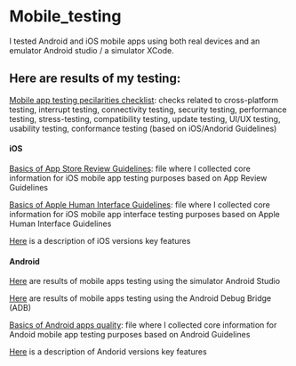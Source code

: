 # Mobile_testing

I tested Android and iOS mobile apps using both real devices and an emulator Android studio / a simulator XCode. 

## Here are results of my testing:

<a href="https://github.com/DariaMartinovskaya/Mobile_testing/blob/main/2023-09-28_Mobile_testing_features_checklist.pdf">Mobile app testing pecilarities checklist</a>: checks related to cross-platform testing, interrupt testing, connectivity testing, security testing, performance testing, stress-testing, compatibility testing, update testing, UI/UX testing, usability testing, conformance testing (based on iOS/Andorid Guidelines)

#### iOS

<a href="https://github.com/DariaMartinovskaya/Mobile_testing/blob/main/App_Store_Review_Guidelines.pdf">Basics of App Store Review Guidelines</a>: file where I collected core information for iOS mobile app testing purposes based on App Review Guidelines

<a href="https://github.com/DariaMartinovskaya/Mobile_testing/blob/main/Apple_Human_Interface_Guidelines.pdf">Basics of Apple Human Interface Guidelines</a>: file where I collected core information for iOS mobile app interface testing purposes based on Apple Human Interface Guidelines

<a href="https://github.com/DariaMartinovskaya/Mobile_testing/blob/main/iOS_versions_key_features.pdf">Here</a> is a description of iOS versions key features

#### Android

<a href="https://github.com/DariaMartinovskaya/Android_Studio">Here</a> are results of mobile apps testing using the simulator Android Studio

<a href="https://github.com/DariaMartinovskaya/ADB/tree/main">Here</a> are results of mobile apps testing using the Android Debug Bridge (ADB)

<a href="https://github.com/DariaMartinovskaya/Mobile_testing/blob/main/Google_Play_Core_app_quality.pdf">Basics of Android apps quality</a>: file where I collected core information for Andoid mobile app testing purposes based on Android Guidelines

<a href="https://github.com/DariaMartinovskaya/Mobile_testing/blob/main/Android_versions_key_features.pdf">Here</a> is a description of Andorid versions key features
